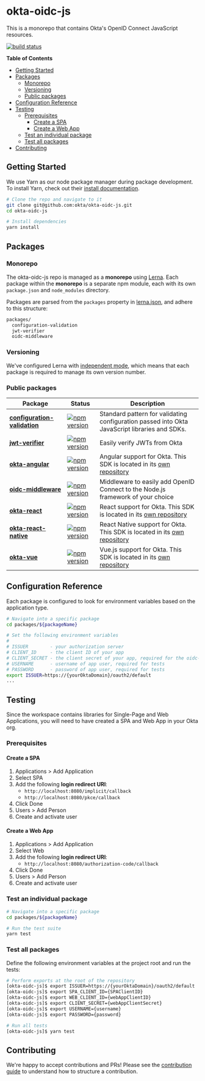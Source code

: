 # okta-oidc-js
This is a monorepo that contains Okta's OpenID Connect JavaScript resources.

[![build status](https://img.shields.io/travis/okta/okta-oidc-js/master.svg?style=flat-square)](https://travis-ci.org/okta/okta-oidc-js)

**Table of Contents**

- [Getting Started](#getting-started)
- [Packages](#packages)
  - [Monorepo](#monorepo)
  - [Versioning](#versioning)
  - [Public packages](#public-packages)
- [Configuration Reference](#configuration-reference)
- [Testing](#testing)
  - [Prerequisites](#prerequisites)
    - [Create a SPA](#create-a-spa)
    - [Create a Web App](#create-a-web-app)
  - [Test an individual package](#test-an-individual-package)
  - [Test all packages](#test-all-packages)
- [Contributing](#contributing)

## Getting Started

We use Yarn as our node package manager during package development. To install Yarn, check out their [install documentation](https://yarnpkg.com/en/docs/install).

```bash
# Clone the repo and navigate to it
git clone git@github.com:okta/okta-oidc-js.git
cd okta-oidc-js

# Install dependencies
yarn install
```

## Packages

### Monorepo

The okta-oidc-js repo is managed as a **monorepo** using [Lerna](https://lernajs.io/). Each package within the **monorepo** is a separate npm module, each with its own `package.json` and `node_modules` directory.

Packages are parsed from the `packages` property in [lerna.json](lerna.json), and adhere to this structure:

```bash
packages/
  configuration-validation
  jwt-verifier
  oidc-middleware
```

### Versioning

We've configured Lerna with [independent mode](https://github.com/lerna/lerna/#independent-mode---independent), which means that each package is required to manage its own version number.

### Public packages

| Package                                                            | Status                                                                                                                                                            | Description                                                                                   |
|--------------------------------------------------------------------|-------------------------------------------------------------------------------------------------------------------------------------------------------------------|-----------------------------------------------------------------------------------------------|
| [**configuration-validation**](/packages/configuration-validation) | [![npm version](https://img.shields.io/npm/v/@okta/configuration-validation.svg?style=flat-square)](https://www.npmjs.com/package/@okta/configuration-validation) | Standard pattern for validating configuration passed into Okta JavaScript libraries and SDKs. |
| [**jwt-verifier**](https://github.com/okta/okta-jwt-verifier-js)                         | [![npm version](https://img.shields.io/npm/v/@okta/jwt-verifier.svg?style=flat-square)](https://www.npmjs.com/package/@okta/jwt-verifier)                         | Easily verify JWTs from Okta                                                                  |
| [**okta-angular**](https://github.com/okta/okta-angular)                         | [![npm version](https://img.shields.io/npm/v/@okta/okta-angular.svg?style=flat-square)](https://www.npmjs.com/package/@okta/okta-angular)                         | Angular support for Okta. This SDK is located in its [own repository](https://github.com/okta/okta-angular)                                                                      |
| [**oidc-middleware**](/packages/oidc-middleware)                   | [![npm version](https://img.shields.io/npm/v/@okta/oidc-middleware.svg?style=flat-square)](https://www.npmjs.com/package/@okta/oidc-middleware)                   | Middleware to easily add OpenID Connect to the Node.js framework of your choice               |
| [**okta-react**](https://github.com/okta/okta-react)                             | [![npm version](https://img.shields.io/npm/v/@okta/okta-react.svg?style=flat-square)](https://www.npmjs.com/package/@okta/okta-react)                             | React support for Okta. This SDK is located in its [own repository](https://github.com/okta/okta-react)                                                                        |
| [**okta-react-native**](https://github.com/okta/okta-react-native)               | [![npm version](https://img.shields.io/npm/v/@okta/okta-react-native.svg?style=flat-square)](https://www.npmjs.com/package/@okta/okta-react-native)               | React Native support for Okta. This SDK is located in its [own repository](https://github.com/okta/okta-react-native)                                                                 |
| [**okta-vue**](https://github.com/okta/okta-vue)                                 | [![npm version](https://img.shields.io/npm/v/@okta/okta-vue.svg?style=flat-square)](https://www.npmjs.com/package/@okta/okta-vue)                                 | Vue.js support for Okta. This SDK is located in its [own repository](https://github.com/okta/okta-vue)                                                                     |

## Configuration Reference

Each package is configured to look for environment variables based on the application type.

```bash
# Navigate into a specific package
cd packages/${packageName}

# Set the following environment variables
#
# ISSUER        - your authorization server
# CLIENT_ID     - the client ID of your app
# CLIENT_SECRET - the client secret of your app, required for the oidc-middleware package
# USERNAME      - username of app user, required for tests
# PASSWORD      - password of app user, required for tests
export ISSUER=https://{yourOktaDomain}/oauth2/default
...
```

## Testing

Since the workspace contains libraries for Single-Page and Web Applications, you will need to have created a SPA and Web App in your Okta org.

### Prerequisites

#### Create a SPA

1. Applications > Add Application
2. Select SPA
3. Add the following **login redirect URI**:
    - `http://localhost:8080/implicit/callback`
    - `http://localhost:8080/pkce/callback`
4. Click Done
5. Users > Add Person
6. Create and activate user

#### Create a Web App

1. Applications > Add Application
2. Select Web
3. Add the following **login redirect URI**:
    - `http://localhost:8080/authorization-code/callback`
4. Click Done
5. Users > Add Person
6. Create and activate user

### Test an individual package

```bash
# Navigate into a specific package
cd packages/${packageName}

# Run the test suite
yarn test
```

### Test all packages

Define the following environment variables at the project root and run the tests:

```bash
# Perform exports at the root of the repository
[okta-oidc-js]$ export ISSUER=https://{yourOktaDomain}/oauth2/default
[okta-oidc-js]$ export SPA_CLIENT_ID={SPAClientID}
[okta-oidc-js]$ export WEB_CLIENT_ID={webAppClientID}
[okta-oidc-js]$ export CLIENT_SECRET={webAppClientSecret}
[okta-oidc-js]$ export USERNAME={username}
[okta-oidc-js]$ export PASSWORD={password}

# Run all tests
[okta-oidc-js]$ yarn test
```

## Contributing

We're happy to accept contributions and PRs! Please see the [contribution guide](/CONTRIBUTING.md) to understand how to structure a contribution.
